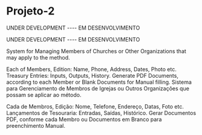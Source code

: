 # Projeto-2
UNDER DEVELOPMENT ---- EM DESENVOLVIMENTO

UNDER DEVELOPMENT ---- EM DESENVOLVIMENTO

System for Managing Members of Churches or Other Organizations that may apply to the method.

Each of Members, Edition: Name, Phone, Address, Dates, Photo etc.
Treasury Entries: Inputs, Outputs, History.
Generate PDF Documents, according to each Member or Blank Documents for Manual filling.
Sistema para Gerenciamento de Membros de Igrejas ou Outros Organizações que possam se aplicar ao método.

Cada de Membros, Edição: Nome, Telefone, Endereço, Datas, Foto etc.
Lançamentos de Tesouraria: Entradas, Saídas, Histórico.
Gerar Documentos PDF, conforme cada Membro ou Documentos em Branco para preenchimento Manual.

